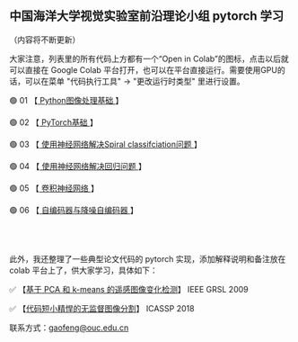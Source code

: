 ## 中国海洋大学视觉实验室前沿理论小组 pytorch 学习

（内容将不断更新）

大家注意，列表里的所有代码上方都有一个“Open in Colab”的图标，点击以后就可以直接在 Google Colab 平台打开，也可以在平台直接运行。需要使用GPU的话，可以在菜单 "代码执行工具"  → "更改运行时类型" 里进行设置。



🟢 01  【[ Python图像处理基础 ](https://github.com/OUCTheoryGroup/colab_demo/blob/master/01_Image_Processing.ipynb)】

🟢 02  【[ PyTorch基础 ](https://github.com/OUCTheoryGroup/colab_demo/blob/master/02_Pytorch_Basic.ipynb)】

🟢 03  【[ 使用神经网络解决Spiral classifciation问题 ](https://github.com/OUCTheoryGroup/colab_demo/blob/master/03_Spiral_Classification.ipynb)】

🟢 04  【[ 使用神经网络解决回归问题 ](https://github.com/OUCTheoryGroup/colab_demo/blob/master/04_Regression.ipynb)】

🟢 05  【[ 卷积神经网络 ](https://github.com/OUCTheoryGroup/colab_demo/blob/master/05_ConvNet.ipynb)】

🟢 06  【[ 自编码器与降噪自编码器 ](https://github.com/OUCTheoryGroup/colab_demo/blob/master/06_Autoencoder.ipynb)】



<br><br>

此外，我还整理了一些典型论文代码的 pytorch 实现，添加解释说明和备注放在 colab 平台上了，供大家学习，具体如下：

✅ 【[基于 PCA 和 k-means 的遥感图像变化检测](https://github.com/OUCTheoryGroup/colab_demo/blob/master/Change_detection_PCA_KM.ipynb)】 IEEE GRSL 2009

✅ 【[代码短小精悍的无监督图像分割](https://github.com/OUCTheoryGroup/colab_demo/blob/master/Unsupervised_Segmentation.ipynb)】 ICASSP 2018



联系方式：gaofeng@ouc.edu.cn